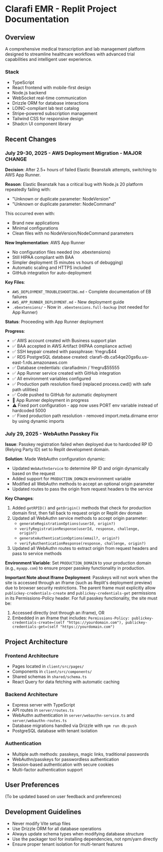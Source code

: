 # Clarafi EMR - Replit Project Documentation

## Overview
A comprehensive medical transcription and lab management platform designed to streamline healthcare workflows with advanced trial capabilities and intelligent user experience.

### Stack
- TypeScript
- React frontend with mobile-first design
- Node.js backend
- WebSocket real-time communication
- Drizzle ORM for database interactions
- LOINC-compliant lab test catalog
- Stripe-powered subscription management
- Tailwind CSS for responsive design
- Shadcn UI component library

## Recent Changes

### July 29-30, 2025 - AWS Deployment Migration - MAJOR CHANGE
**Decision**: After 2.5+ hours of failed Elastic Beanstalk attempts, switching to AWS App Runner.

**Reason**: Elastic Beanstalk has a critical bug with Node.js 20 platform repeatedly failing with:
- "Unknown or duplicate parameter: NodeVersion"
- "Unknown or duplicate parameter: NodeCommand"

This occurred even with:
- Brand new applications
- Minimal configurations
- Clean files with no NodeVersion/NodeCommand parameters

**New Implementation**: AWS App Runner
- No configuration files needed (no .ebextensions)
- Still HIPAA compliant with BAA
- Simpler deployment (5 minutes vs hours of debugging)
- Automatic scaling and HTTPS included
- GitHub integration for auto-deployment

**Key Files**:
- `AWS_DEPLOYMENT_TROUBLESHOOTING.md` - Complete documentation of EB failures
- `AWS_APP_RUNNER_DEPLOYMENT.md` - New deployment guide
- `.ebextensions/` - Now in `.ebextensions.full-backup` (not needed for App Runner)

**Status**: Proceeding with App Runner deployment

**Progress**: 
- ✅ AWS account created with Business support plan
- ✅ BAA accepted in AWS Artifact (HIPAA compliance active)
- ✅ SSH keypair created with passphrase: Yregru$44
- ✅ RDS PostgreSQL database created: clarafi-db.ca54qe20gs6u.us-east-1.rds.amazonaws.com
- ✅ Database credentials: clarafiadmin / Yregru$55555
- ✅ App Runner service created with GitHub integration
- ✅ All environment variables configured
- ✅ Production path resolution fixed (replaced process.cwd() with safe path utilities)
- ✅ Code pushed to GitHub for automatic deployment
- 🔄 App Runner deployment in progress
- ⚠️ Fixed port configuration - app now uses PORT env variable instead of hardcoded 5000
- ✅ Fixed production path resolution - removed import.meta.dirname error by using dynamic imports

### July 29, 2025 - WebAuthn Passkey Fix
**Issue**: Passkey registration failed when deployed due to hardcoded RP ID (Relying Party ID) set to Replit development domain.

**Solution**: Made WebAuthn configuration dynamic:
- Updated `WebAuthnService` to determine RP ID and origin dynamically based on the request
- Added support for `PRODUCTION_DOMAIN` environment variable
- Modified all WebAuthn methods to accept an optional origin parameter
- Updated routes to pass the origin from request headers to the service

**Key Changes**:
1. Added `getRPID()` and `getOrigin()` methods that check for production domain first, then fall back to request origin or Replit dev domain
2. Updated all WebAuthn service methods to accept origin parameter:
   - `generateRegistrationOptions(userId, origin?)`
   - `verifyRegistrationResponse(userId, response, challenge, origin?)`
   - `generateAuthenticationOptions(email?, origin?)`
   - `verifyAuthenticationResponse(response, challenge, origin?)`
3. Updated all WebAuthn routes to extract origin from request headers and pass to service methods

**Environment Variable**: Set `PRODUCTION_DOMAIN` to your production domain (e.g., `myapp.com`) to ensure proper passkey functionality in production.

**Important Note about Iframe Deployment**: Passkeys will not work when the site is accessed through an iframe (such as Replit's deployment preview) due to browser security restrictions. The parent frame must explicitly allow `publickey-credentials-create` and `publickey-credentials-get` permissions in its Permissions-Policy header. For full passkey functionality, the site must be:
1. Accessed directly (not through an iframe), OR
2. Embedded in an iframe that includes: `Permissions-Policy: publickey-credentials-create=(self "https://yourdomain.com"), publickey-credentials-get=(self "https://yourdomain.com")`

## Project Architecture

### Frontend Architecture
- Pages located in `client/src/pages/`
- Components in `client/src/components/`
- Shared schemas in `shared/schema.ts`
- React Query for data fetching with automatic caching

### Backend Architecture
- Express server with TypeScript
- API routes in `server/routes.ts`
- WebAuthn authentication in `server/webauthn-service.ts` and `server/webauthn-routes.ts`
- Database migrations handled via Drizzle with `npm run db:push`
- PostgreSQL database with tenant isolation

### Authentication
- Multiple auth methods: passkeys, magic links, traditional passwords
- WebAuthn/passkeys for passwordless authentication
- Session-based authentication with secure cookies
- Multi-factor authentication support

## User Preferences
(To be updated based on user feedback and preferences)

## Development Guidelines
- Never modify Vite setup files
- Use Drizzle ORM for all database operations
- Always update schema types when modifying database structure
- Use the packager tool for installing dependencies, not npm/yarn directly
- Ensure proper tenant isolation for multi-tenant features